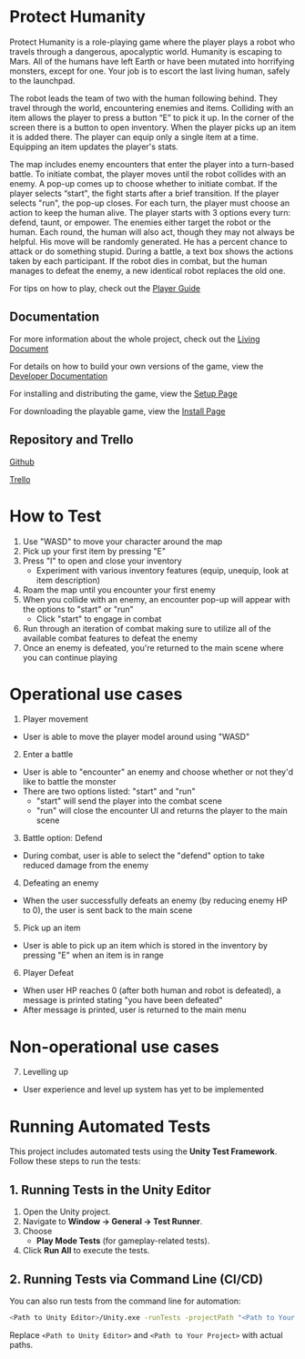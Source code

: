 ﻿# Protect Humanity
Protect Humanity is a role-playing game where the player plays a robot who travels through a dangerous, apocalyptic world. Humanity is escaping to Mars. All of the humans have left Earth or have been mutated into horrifying monsters, except for one. Your job is to escort the last living human, safely to the launchpad. 

The robot leads the team of two with the human following behind. They travel through the world, encountering enemies and items. Colliding with an item allows the player to press a button “E” to pick it up. In the corner of the screen there is a button to open inventory. When the player picks up an item it is added there. The player can equip only a single item at a time. Equipping an item updates the player's stats.

The map includes enemy encounters that enter the player into a turn-based battle. To initiate combat, the player moves until the robot collides with an enemy. A pop-up comes up to choose whether to initiate combat. If the player selects “start", the fight starts after a brief transition. If the player selects "run", the pop-up closes. For each turn, the player must choose an action to keep the human alive. The player starts with 3 options every turn: defend, taunt, or empower. The enemies either target the robot or the human. Each round, the human will also act, though they may not always be helpful. His move will be randomly generated. He has a percent chance to attack or do something stupid. During a battle, a text box shows the actions taken by each participant. If the robot dies in combat, but the human manages to defeat the enemy, a new identical robot replaces the old one.

For tips on how to play, check out the [Player Guide](https://github.com/LitchDoctor/winter2025-group2-rpg/blob/main/Documentation/Player_Guide.md)

## Documentation
For more information about the whole project, check out the [Living Document](https://github.com/LitchDoctor/winter2025-group2-rpg/blob/main/Documentation/Living%20Document.pdf)

For details on how to build your own versions of the game, view the [Developer Documentation](https://github.com/LitchDoctor/winter2025-group2-rpg/blob/main/Documentation/Developer_Documentation.md)

For installing and distributing the game, view the [Setup Page](https://github.com/LitchDoctor/winter2025-group2-rpg/blob/main/Documentation/SETUP.md)

For downloading the playable game, view the [Install Page](https://github.com/LitchDoctor/winter2025-group2-rpg/blob/main/Documentation/INSTALL.md)

## Repository and Trello
[Github](https://github.com/LitchDoctor/winter2025-group2-rpg)

[Trello](https://trello.com/b/aRKvqJ4l/pt-2-group-2)

# How to Test
1. Use "WASD" to move your character around the map
2. Pick up your first item by pressing "E"
3. Press "I" to open and close your inventory
    * Experiment with various inventory features (equip, unequip, look at item description)
3. Roam the map until you encounter your first enemy
4. When you collide with an enemy, an encounter pop-up will appear with the options to "start" or "run"
    * Click "start" to engage in combat
5. Run through an iteration of combat making sure to utilize all of the available combat features to defeat the enemy
5. Once an enemy is defeated, you're returned to the main scene where you can continue playing

# Operational use cases

1. Player movement
* User is able to move the player model around using "WASD"

2. Enter a battle
* User is able to "encounter" an enemy and choose whether or not they'd like to battle the monster
* There are two options listed: "start" and "run"
    * "start" will send the player into the combat scene
    * "run" will close the encounter UI and returns the player to the main scene

3. Battle option: Defend
* During combat, user is able to select the "defend" option to take reduced damage from the enemy

4. Defeating an enemy
* When the user successfully defeats an enemy (by reducing enemy HP to 0), the user is sent back to the main scene

5. Pick up an item
* User is able to pick up an item which is stored in the inventory by pressing "E" when an item is in range

6. Player Defeat
* When user HP reaches 0 (after both human and robot is defeated), a message is printed stating "you have been defeated"
* After message is printed, user is returned to the main menu

# Non-operational use cases

7. Levelling up
* User experience and level up system has yet to be implemented

# Running Automated Tests

This project includes automated tests using the **Unity Test Framework**. Follow these steps to run the tests:

## **1. Running Tests in the Unity Editor**
1. Open the Unity project.
2. Navigate to **Window → General → Test Runner**.
3. Choose
   - **Play Mode Tests** (for gameplay-related tests).
4. Click **Run All** to execute the tests.

## **2. Running Tests via Command Line (CI/CD)**
You can also run tests from the command line for automation:

```sh
<Path to Unity Editor>/Unity.exe -runTests -projectPath "<Path to Your Project>" -testResults "TestResults.xml" -testPlatform PlayMode
```

Replace `<Path to Unity Editor>` and `<Path to Your Project>` with actual paths.

